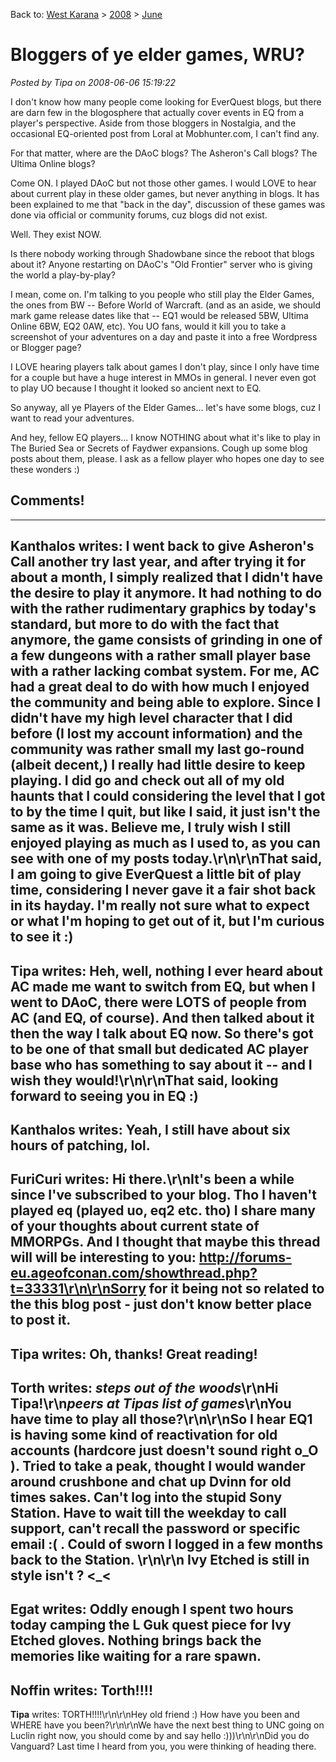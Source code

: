 Back to: [West Karana](/posts/westkarana.md) > [2008](/posts/2008/westkarana.md) > [June](./westkarana.md)
# Bloggers of ye elder games, WRU?

*Posted by Tipa on 2008-06-06 15:19:22*

I don't know how many people come looking for EverQuest blogs, but there are darn few in the blogosphere that actually cover events in EQ from a player's perspective. Aside from those bloggers in Nostalgia, and the occasional EQ-oriented post from Loral at Mobhunter.com, I can't find any.

For that matter, where are the DAoC blogs? The Asheron's Call blogs? The Ultima Online blogs?

Come ON. I played DAoC but not those other games. I would LOVE to hear about current play in these older games, but never anything in blogs. It has been explained to me that "back in the day", discussion of these games was done via official or community forums, cuz blogs did not exist.

Well. They exist NOW.

Is there nobody working through Shadowbane since the reboot that blogs about it? Anyone restarting on DAoC's "Old Frontier" server who is giving the world a play-by-play? 

I mean, come on. I'm talking to you people who still play the Elder Games, the ones from BW -- Before World of Warcraft. (and as an aside, we should mark game release dates like that -- EQ1 would be released 5BW, Ultima Online 6BW, EQ2 0AW, etc). You UO fans, would it kill you to take a screenshot of your adventures on a day and paste it into a free Wordpress or Blogger page?

I LOVE hearing players talk about games I don't play, since I only have time for a couple but have a huge interest in MMOs in general. I never even got to play UO because I thought it looked so ancient next to EQ.

So anyway, all ye Players of the Elder Games... let's have some blogs, cuz I want to read your adventures.

And hey, fellow EQ players... I know NOTHING about what it's like to play in The Buried Sea or Secrets of Faydwer expansions. Cough up some blog posts about them, please. I ask as a fellow player who hopes one day to see these wonders :)

## Comments!
---
**Kanthalos** writes: I went back to give Asheron's Call another try last year, and after trying it for about a month, I simply realized that I didn't have the desire to play it anymore.  It had nothing to do with the rather rudimentary graphics by today's standard, but more to do with the fact that anymore, the game consists of grinding in one of a few dungeons with a rather small player base with a rather lacking combat system.  For me, AC had a great deal to do with how much I enjoyed the community and being able to explore.  Since I didn't have my high level character that I did before (I lost my account information) and the community was rather small my last go-round (albeit decent,) I really had little desire to keep playing.  I did go and check out all of my old haunts that I could considering the level that I got to by the time I quit, but like I said, it just isn't the same as it was.  Believe me, I truly wish I still enjoyed playing as much as I used to, as you can see with one of my posts today.\r\n\r\nThat said, I am going to give EverQuest a little bit of play time, considering I never gave it a fair shot back in its hayday.  I'm really not sure what to expect or what I'm hoping to get out of it, but I'm curious to see it :)
---
**Tipa** writes: Heh, well, nothing I ever heard about AC made me want to switch from EQ, but when I went to DAoC, there were LOTS of people from AC (and EQ, of course). And then talked about it then the way I talk about EQ now. So there's got to be one of that small but dedicated AC player base who has something to say about it -- and I wish they would!\r\n\r\nThat said, looking forward to seeing you in EQ :)
---
**Kanthalos** writes: Yeah, I still have about six hours of patching, lol.
---
**FuriCuri** writes: Hi there.\r\nIt's been a while since I've subscribed to your blog. Tho I haven't played eq (played uo, eq2 etc. tho) I share many of your thoughts about current state of MMORPGs. And I thought that maybe this thread will will be interesting to you: http://forums-eu.ageofconan.com/showthread.php?t=33331\r\n\r\nSorry for it being not so related to the this blog post - just don't know better place to post it.
---
**Tipa** writes: Oh, thanks! Great reading!
---
**Torth** writes: *steps out of the woods*\r\nHi Tipa!\r\n*peers at Tipas list of games*\r\nYou have time to play all those?\r\n\r\nSo I hear EQ1 is having some kind of reactivation for old accounts (hardcore just doesn't sound right o_O ).  Tried to take a peak, thought I would wander around crushbone  and chat up Dvinn for old times sakes.  Can't log into the stupid Sony Station.  Have to wait till the weekday to call support, can't recall the password or specific email :( . Could of sworn I logged in a few months back to the Station. \r\n\r\n Ivy Etched is still in style isn't ? &lt;_&lt;
---
**Egat** writes: Oddly enough I spent two hours today camping the L Guk quest piece for Ivy Etched gloves.  Nothing brings back the memories like waiting for a rare spawn.
---
**Noffin** writes: Torth!!!!
---
**Tipa** writes: TORTH!!!!\r\n\r\nHey old friend :) How have you been and WHERE have you been?\r\n\r\nWe have the next best thing to UNC going on Luclin right now, you should come by and say hello :)))\r\n\r\nDid you do Vanguard? Last time I heard from you, you were thinking of heading there.
